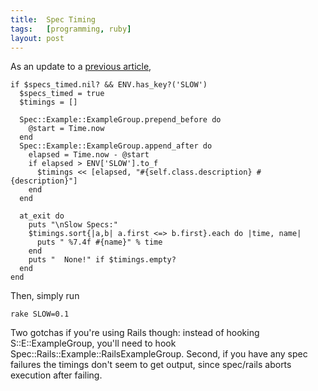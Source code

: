```yaml
---
title:  Spec Timing
tags:   [programming, ruby]
layout: post
---
```

As an update to a [previous article](http://blog.tracefunc.com/2007/01/23/test-timing),

    if $specs_timed.nil? && ENV.has_key?('SLOW')
      $specs_timed = true
      $timings = []

      Spec::Example::ExampleGroup.prepend_before do
        @start = Time.now
      end
      Spec::Example::ExampleGroup.append_after do
        elapsed = Time.now - @start
        if elapsed > ENV['SLOW'].to_f
          $timings << [elapsed, "#{self.class.description} #{description}"]
        end
      end

      at_exit do
        puts "\nSlow Specs:"
        $timings.sort{|a,b| a.first <=> b.first}.each do |time, name|
          puts " %7.4f #{name}" % time
        end
        puts "  None!" if $timings.empty?
      end
    end

Then, simply run

    rake SLOW=0.1

Two gotchas if you're using Rails though: instead of hooking S::E::ExampleGroup, you'll need to hook Spec::Rails::Example::RailsExampleGroup.  Second, if you have any spec failures the timings don't seem to get output, since spec/rails aborts execution after failing.

